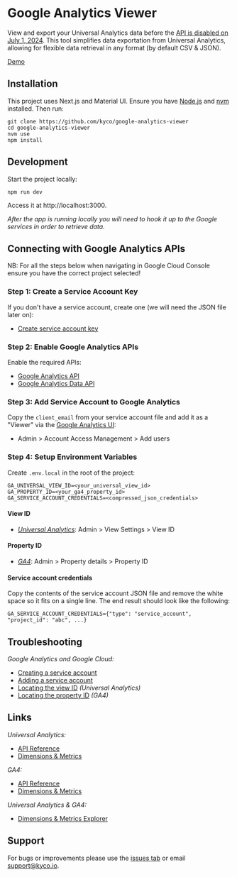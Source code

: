 # Google Analytics Viewer

View and export your Universal Analytics data before the [API is disabled on July 1, 2024](https://support.google.com/analytics/answer/11583528). This tool simplifies data exportation from Universal Analytics, allowing for flexible data retrieval in any format (by default CSV & JSON).

[Demo](https://google-analytics-viewer.vercel.app/)


## Installation

This project uses Next.js and Material UI. Ensure you have [Node.js](https://nodejs.org/en) and [nvm](https://github.com/nvm-sh/nvm) installed. Then run:
```
git clone https://github.com/kyco/google-analytics-viewer
cd google-analytics-viewer
nvm use
npm install
```


## Development

Start the project locally:
```
npm run dev
```
Access it at http://localhost:3000.

_After the app is running locally you will need to hook it up to the Google services in order to retrieve data._


## Connecting with Google Analytics APIs

NB: For all the steps below when navigating in Google Cloud Console ensure you have the correct project selected!

### Step 1: Create a Service Account Key

If you don't have a service account, create one (we will need the JSON file later on):

- [Create service account key](https://console.cloud.google.com/iam-admin/serviceaccounts?walkthrough_id=iam--create-service-account-keys&start_index=1#step_index=1)

### Step 2: Enable Google Analytics APIs

Enable the required APIs:
- [Google Analytics API](https://console.cloud.google.com/apis/api/analytics.googleapis.com)
- [Google Analytics Data API](https://console.cloud.google.com/apis/api/analyticsdata.googleapis.com)

### Step 3: Add Service Account to Google Analytics

Copy the `client_email` from your service account file and add it as a "Viewer" via the [Google Analytics UI](https://analytics.google.com/analytics/web/):
- Admin > Account Access Management > Add users

### Step 4: Setup Environment Variables

Create `.env.local` in the root of the project:
```env
GA_UNIVERSAL_VIEW_ID=<your_universal_view_id>
GA_PROPERTY_ID=<your_ga4_property_id>
GA_SERVICE_ACCOUNT_CREDENTIALS=<compressed_json_credentials>
```

#### View ID

- _[Universal Analytics]((https://analytics.google.com/analytics/web/))_: Admin > View Settings > View ID

#### Property ID

- _[GA4]((https://analytics.google.com/analytics/web/))_: Admin > Property details > Property ID

#### Service account credentials

Copy the contents of the service account JSON file and remove the white space so it fits on a single line. The end result should look like the following:
```
GA_SERVICE_ACCOUNT_CREDENTIALS={"type": "service_account", "project_id": "abc", ...}
```


## Troubleshooting

_Google Analytics and Google Cloud:_
- [Creating a service account](https://cloud.google.com/iam/docs/keys-create-delete#creating)
- [Adding a service account](https://support.google.com/analytics/answer/1009702#Add)
- [Locating the view ID](https://reflectivedata.com/documentation/google-analytics-reports/finding-view-id/#:~:text=Go%20to%20Admin%20settings%20in%20Google%20Analytics&text=In%20the%20admin%20section%2C%20click,will%20find%20the%20view%20ID.) _(Universal Analytics)_
- [Locating the property ID](https://developers.google.com/analytics/devguides/reporting/data/v1/property-id#google_analytics) _(GA4)_


## Links

_Universal Analytics:_
- [API Reference](https://developers.google.com/analytics/devguides/reporting/core/v3/coreDevguide#build-a-core-reporting-api-query)
- [Dimensions & Metrics](https://developers.google.com/analytics/devguides/reporting/core/v3/reference#dimensions)

_GA4:_
- [API Reference](https://developers.google.com/analytics/devguides/reporting/data/v1)
- [Dimensions & Metrics](https://developers.google.com/analytics/devguides/reporting/data/v1/api-schema)

_Universal Analytics & GA4:_
- [Dimensions & Metrics Explorer](https://ga-dev-tools.google/dimensions-metrics-explorer/)

## Support

For bugs or improvements please use the [issues tab](https://github.com/kyco/google-analytics-viewer/issues) or email [support@kyco.io](mailto:support@kyco.io).
